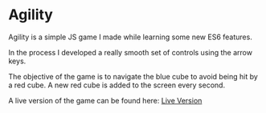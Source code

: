 # Agility

Agility is a simple JS game I made while learning some new ES6 features.

In the process I developed a really smooth set of controls using the arrow keys. 

The objective of the game is to navigate the blue cube to avoid being hit by a red cube. A new red cube is added to the screen every second.

A live version of the game can be found here: [Live Version](https://andthomas.github.io/agility/)
